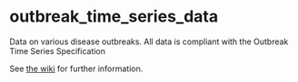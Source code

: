 # outbreak_time_series_data
Data on various disease outbreaks. All data is compliant with the Outbreak Time Series Specification

See [the wiki](https://github.com/JohnTigue/outbreak_time_series_data/wiki) for further information.
